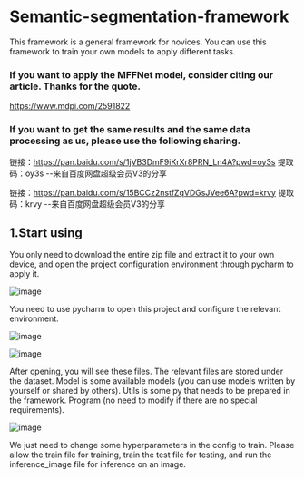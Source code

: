 # Semantic-segmentation-framework
This framework is a general framework for novices. You can use this framework to train your own models to apply different tasks.

### If you want to apply the MFFNet model, consider citing our article. Thanks for the quote.
https://www.mdpi.com/2591822

### If you want to get the same results and the same data processing as us, please use the following sharing.
链接：https://pan.baidu.com/s/1jVB3DmF9iKrXr8PRN_Ln4A?pwd=oy3s 
提取码：oy3s 
--来自百度网盘超级会员V3的分享

链接：https://pan.baidu.com/s/15BCCz2nstfZqVDGsJVee6A?pwd=krvy 
提取码：krvy 
--来自百度网盘超级会员V3的分享

## 1.Start using
You only need to download the entire zip file and extract it to your own device, and open the project configuration environment through pycharm to apply it.

![image](https://github.com/A954253636/Semantic-segmentation-framework/assets/115695945/1f7502bb-4af6-4942-a4f1-12b80ccf2af2)

You need to use pycharm to open this project and configure the relevant environment.

![image](https://github.com/A954253636/Semantic-segmentation-framework/assets/115695945/e120e010-b912-4011-99da-fbe8f9ee963b)

![image](https://github.com/A954253636/Semantic-segmentation-framework/assets/115695945/f1776b36-725a-4542-b60c-82c9251b10ae)

After opening, you will see these files. The relevant files are stored under the dataset. Model is some available models (you can use models written by yourself or shared by others). Utils is some py that needs to be prepared in the framework. Program (no need to modify if there are no special requirements).

![image](https://github.com/A954253636/Semantic-segmentation-framework/assets/115695945/9103b2b6-c295-422d-b148-402b77cc7e06)

We just need to change some hyperparameters in the config to train. Please allow the train file for training, train the test file for testing, and run the inference_image file for inference on an image.
